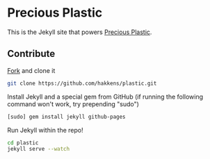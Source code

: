 # Precious Plastic

This is the Jekyll site that powers [Precious Plastic](http://preciousplastic.com).

## Contribute

[Fork](https://help.github.com/articles/fork-a-repo/) and clone it

```bash
git clone https://github.com/hakkens/plastic.git
```

Install Jekyll and a special gem from GitHub (if running the following command won't work, try prepending "sudo")

```bash
[sudo] gem install jekyll github-pages
```

Run Jekyll within the repo!

```bash
cd plastic
jekyll serve --watch
```
